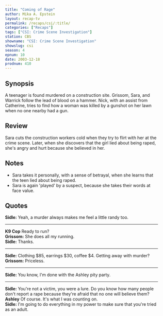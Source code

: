 ```yaml
---
title: "Coming of Rage"
author: Mika A. Epstein
layout: recap-tv
permalink: /recaps/csi/:title/
categories: ["Recaps"]
tags: ["CSI: Crime Scene Investigation"]
station: CBS
showname: "CSI: Crime Scene Investigation"
showslug: csi
season: 4
epnum: 10
date: 2003-12-18
prodnum: 410  
---
```


## Synopsis

A teenager is found murdered on a construction site. Grissom, Sara, and Warrick follow the lead of blood on a hammer. Nick, with an assist from Catherine, tries to find how a woman was killed by a gunshot on her lawn when no one nearby had a gun.

## Review

Sara cuts the construction workers cold when they try to flirt with her at the crime scene. Later, when she discovers that the girl lied about being raped, she's angry and hurt because she believed in her.

## Notes

* Sara takes it personally, with a sense of betrayal, when she learns that the teen lied about being raped.
* Sara is again 'played' by a suspect, because she takes their words at face value.

## Quotes

**Sidle:** Yeah, a murder always makes me feel a little randy too.  

- - -

**K9 Cop** Ready to run?  
**Grissom:** She does all my running.  
**Sidle:** Thanks.  

- - -

**Sidle:** Clothing $85, earrings $30, coffee $4. Getting away with murder?  
**Grissom:** Priceless.  

- - -

**Sidle:** You know, I'm done with the Ashley pity party.

- - -

**Sidle:** You're not a victim, you were a lure. Do you know how many people don't report a rape because they're afraid that no one will believe them?  
**Ashley** Of course. It's what I was counting on.  
**Sidle:** I'm going to do everything in my power to make sure that you're tried as an adult.
